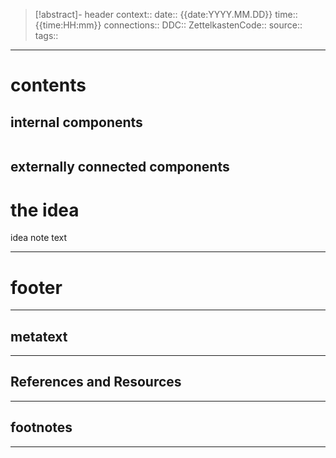 > [!abstract]- header
> context:: 
> date:: {{date:YYYY.MM.DD}}
> time:: {{time:HH:mm}}
> connections:: 
> DDC:: 
> ZettelkastenCode:: 
> source:: 
> tags:: 

---
# contents
## internal components
```table-of-contents
```

## externally connected components


# the idea

idea note text


---
# footer
---
## metatext


---
## References and Resources

---

## footnotes
---

